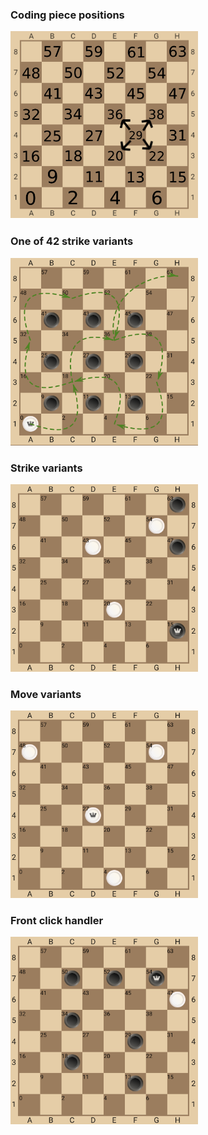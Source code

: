 ### Coding piece positions ###
<img height="300" src="https://raw.githubusercontent.com/ClassicDP/checkers_core/master/img/1.png" width="300"/>

### One of 42 strike variants ###
<img height="300" src="https://raw.githubusercontent.com/ClassicDP/checkers_core/master/img/2.png" width="300"/>

### Strike variants ###
<img height="300" src="https://raw.githubusercontent.com/ClassicDP/checkers_core/master/img/3.png" width="300"/>

### Move variants ###

<img height="300" src="https://raw.githubusercontent.com/ClassicDP/checkers_core/master/img/4.png" width="300"/>

### Front click handler ###

<img height="300" src="https://raw.githubusercontent.com/ClassicDP/checkers_core/master/img/5.png" width="300"/>
